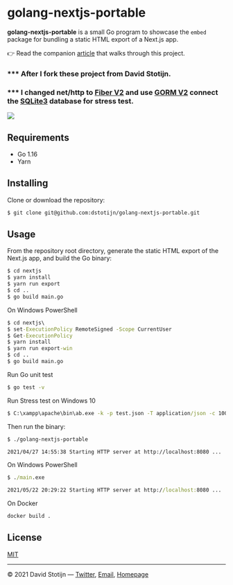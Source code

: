 # golang-nextjs-portable

**golang-nextjs-portable** is a small Go program to showcase the `embed` package
for bundling a static HTML export of a Next.js app.

👉 Read the companion
[article](https://v0x.nl/articles/portable-apps-go-nextjs) that walks
through this project.

### *** After I fork these project from David Stotijn.

### *** I changed net/http to [Fiber V2](https://github.com/gofiber/fiber) and use [GORM V2](https://github.com/go-gorm/gorm) connect the [SQLite3](https://github.com/mattn/go-sqlite3) database for stress test.

<img src="https://v0x.nl/assets/articles/golang-nextjs-portable-og.png">

## Requirements

- Go 1.16
- Yarn

## Installing

Clone or download the repository:

```sh
$ git clone git@github.com:dstotijn/golang-nextjs-portable.git
```

## Usage

From the repository root directory, generate the static HTML export of the Next.js
app, and build the Go binary:

```sh
$ cd nextjs
$ yarn install
$ yarn run export
$ cd ..
$ go build main.go
```

On Windows PowerShell

```bat
$ cd nextjs\
$ set-ExecutionPolicy RemoteSigned -Scope CurrentUser
$ Get-ExecutionPolicy
$ yarn install
$ yarn run export-win
$ cd ..
$ go build main.go
```

Run Go unit test

```sh
$ go test -v
```

Run Stress test on Windows 10

```bat
$ C:\xampp\apache\bin\ab.exe -k -p test.json -T application/json -c 10000 -n 70000 http://localhost:8080/add
```

Then run the binary:

```sh
$ ./golang-nextjs-portable

2021/04/27 14:55:38 Starting HTTP server at http://localhost:8080 ...
```

On Windows PowerShell

```bat
$ ./main.exe

2021/05/22 20:29:22 Starting HTTP server at http://localhost:8080 ...
```

On Docker

```sh
docker build .
```

## License

[MIT](/LICENSE)

---

© 2021 David Stotijn — [Twitter](https://twitter.com/dstotijn), [Email](mailto:dstotijn@gmail.com), [Homepage](https://v0x.nl)
